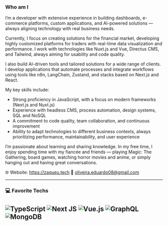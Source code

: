  
### Who am I
I’m a developer with extensive experience in building dashboards, e-commerce platforms, custom applications, and AI-powered solutions — always aligning technology with real business needs.

Currently, I focus on creating solutions for the financial market, developing highly customized platforms for traders with real-time data visualization and performance. I work with technologies like Nuxt.js and Vue, Directus CMS, and Tailwind, always aiming for usability and code quality.

I also build AI-driven tools and tailored solutions for a wide range of clients. I develop applications that automate processes and integrate workflows using tools like n8n, LangChain, Zustand, and stacks based on Next.js and React.

My key skills include:
- Strong proficiency in JavaScript, with a focus on modern frameworks (Next.js and Nuxt.js)
- Experience with headless CMS, process automation, design systems, SQL and NoSQL
- A commitment to code quality, team collaboration, and continuous improvement
- Ability to adapt technologies to different business contexts, always prioritizing performance, maintainability, and user experience

I’m passionate about learning and sharing knowledge. In my free time, I enjoy spending time with my fiancée and friends — playing Magic: The Gathering, board games, watching horror movies and anime, or simply hanging out and having great conversations.

🌐 Website: https://zaqueu.tech
📧 oliveira.eduardo08@gmail.com

---------
### 💻 Favorite Techs
![TypeScript](https://img.shields.io/badge/typescript-%23007ACC.svg?style=for-the-badge&logo=typescript&logoColor=white) ![Next JS](https://img.shields.io/badge/Next-black?style=for-the-badge&logo=next.js&logoColor=white) ![Vue.js](https://img.shields.io/badge/vuejs-%2335495e.svg?style=for-the-badge&logo=vuedotjs&logoColor=%234FC08D) ![GraphQL](https://img.shields.io/badge/-GraphQL-E10098?style=for-the-badge&logo=graphql&logoColor=white) ![MongoDB](https://img.shields.io/badge/MongoDB-%234ea94b.svg?style=for-the-badge&logo=mongodb&logoColor=white) 
----
